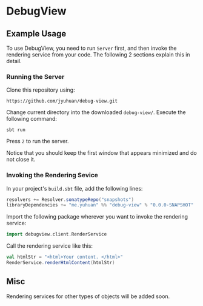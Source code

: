 # DebugView

## Example Usage

To use DebugView, you need to run `Server` first, and then invoke the rendering service from your code. The following 2 sections explain this in detail.

### Running the Server

Clone this repository using:

	https://github.com/jyuhuan/debug-view.git

Change current directory into the downloaded `debug-view/`. Execute the following command:

	sbt run

Press `2` to run the server. 

Notice that you should keep the first window that appears minimized and do not close it. 


### Invoking the Rendering Sevice


In your project's `build.sbt` file, add the following lines:

```scala
resolvers += Resolver.sonatypeRepo("snapshots")
libraryDependencies += "me.yuhuan" %% "debug-view" % "0.0.0-SNAPSHOT"
```

Import the following package wherever you want to invoke the rendering service:

```scala
import debugview.client.RenderService
```
	
Call the rendering service like this:

```scala
val htmlStr = "<html>Your content. </html>"
RenderService.renderHtmlContent(htmlStr)
```

## Misc

Rendering services for other types of objects will be added soon.